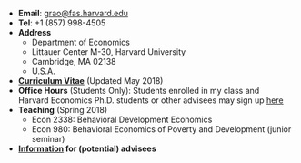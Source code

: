 - __Email__: [grao@fas.harvard.edu](grao@fas.harvard.edu)
- __Tel__: +1 (857) 998-4505
- __Address__
    - Department of Economics  
    - Littauer Center M-30, Harvard University  
    - Cambridge, MA 02138  
    - U.S.A.
- __[Curriculum Vitae](https://docs.google.com/viewer?a=v&pid=sites&srcid=ZGVmYXVsdGRvbWFpbnxncmFvZWNvbm9taWNzfGd4OjI5N2UxNzU1YzQ3M2M3MzQ)__ (Updated May 2018)
- __Office Hours__ (Students Only): Students enrolled in my class and Harvard Economics Ph.D. students or other advisees may sign up [here](https://raoofficehours.acuityscheduling.com/)
- __Teaching__ (Spring 2018)
    - Econ 2338: Behavioral Development Economics
    - Econ 980: Behavioral Economics of Poverty and Development (junior seminar)
- __[Information](https://sites.google.com/site/graoeconomics/advisees) for (potential) advisees__

